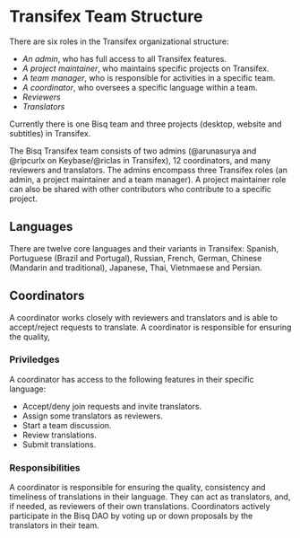 # Transifex Team Structure

There are six roles in the Transifex organizational structure: 
- *An admin*, who has full access to all Transifex features.
- *A project maintainer*, who maintains specific projects on Transifex.
- *A team manager*, who is responsible for activities in a specific team.
- *A coordinator*, who oversees a specific language within a team.
- *Reviewers*
- *Translators*

Currently there is one Bisq team and three projects (desktop, website and subtitles) in Transifex.

The Bisq Transifex team consists of two admins (@arunasurya and @ripcurlx on Keybase/@riclas in Transifex), 12 coordinators, and many reviewers and translators. The admins encompass three Transifex roles (an admin, a project maintainer and a team manager). A project maintainer role can also be shared with other contributors who contribute to a specific project.

## Languages
There are twelve core languages and their variants in Transifex: Spanish, Portuguese (Brazil and Portugal), Russian, French, German, Chinese (Mandarin and traditional), Japanese, Thai, Vietnmaese and Persian.

## Coordinators
A coordinator works closely with reviewers and translators and is able to accept/reject requests to translate.
A coordinator is responsible for ensuring the quality, 

### Priviledges
A coordinator has access to the following features in their specific language:
- Accept/deny join requests and invite translators.
- Assign some translators as reviewers.
- Start a team discussion.
- Review translations.
- Submit translations.

### Responsibilities
A coordinator is responsible for ensuring the quality, consistency and timeliness of translations in their language.
They can act as translators, and, if needed, as reviewers of their own translations. 
Coordinators actively participate in the Bisq DAO by voting up or down proposals by the translators in their team.
